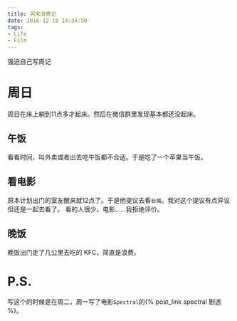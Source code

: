 ```yaml
---
title: 周末浪费记
date: 2016-12-18 14:34:50
tags:
- Life
- Film
---
```

强迫自己写周记
<!--more-->
# 周日
周日在床上躺到11点多才起床。然后在微信群里发现基本都还没起床。

## 午饭
看看时间，叫外卖或者出去吃午饭都不合适。于是吃了一个苹果当午饭。

## 看电影
原本计划出门的室友醒来就12点了。于是他提议去看`长城`。我对这个提议有点异议但还是一起去看了。
看的人很少。电影……我拒绝评价。

## 晚饭
晚饭出门走了几公里去吃的 KFC，简直是浪费。

# P.S.
写这个的时候是在周二，周一写了电影`Spectral`的{% post_link spectral 剧透 %}。
